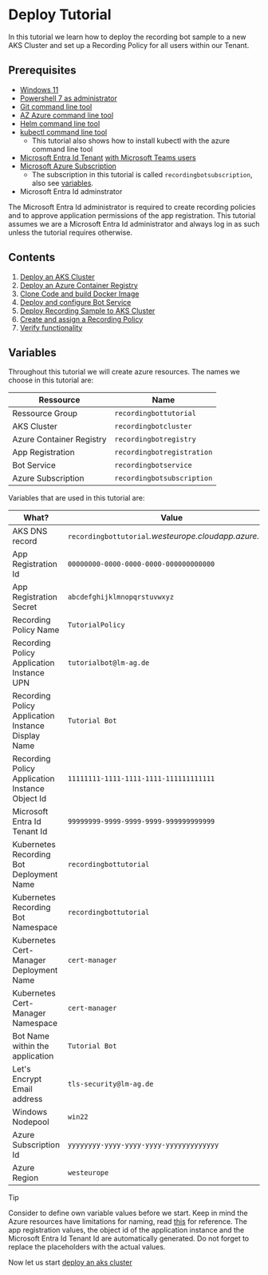 # Deploy Tutorial

In this tutorial we learn how to deploy the recording bot sample to a new AKS Cluster and set up a Recording Policy for all users within our Tenant.

## Prerequisites

- [Windows 11](https://www.microsoft.com/de-de/software-download/windows11)
- [Powershell 7 as administrator](https://learn.microsoft.com/en-us/powershell/scripting/install/installing-powershell-on-windows?view=powershell-7.4)
- [Git command line tool](https://git-scm.com/book/en/v2/Getting-Started-Installing-Git)
- [AZ Azure command line tool](https://learn.microsoft.com/en-us/cli/azure/install-azure-cli-windows)
- [Helm command line tool](https://helm.sh/docs/intro/install/)
- [kubectl command line tool](https://kubernetes.io/docs/tasks/tools/install-kubectl-windows/)
  - This tutorial also shows how to install kubectl with the azure command line tool
- [Microsoft Entra Id Tenant](https://learn.microsoft.com/en-us/entra/fundamentals/create-new-tenant) [with Microsoft Teams users](https://learn.microsoft.com/en-us/entra/fundamentals/license-users-groups)
- [Microsoft Azure Subscription](https://learn.microsoft.com/en-us/azure/cost-management-billing/manage/create-subscription)
  - The subscription in this tutorial is called `recordingbotsubscription`, also see [variables](#variables).
- Microsoft Entra Id adminstrator

The Microsoft Entra Id administrator is required to create recording policies and to approve application permissions of the app registration. This tutorial assumes we are a Microsoft Entra Id administrator and always log in as such unless the tutorial requires otherwise.

## Contents

1. [Deploy an AKS Cluster](./deploy/aks.md)
2. [Deploy an Azure Container Registry](./deploy/acr.md)
3. [Clone Code and build Docker Image](./deploy/build.md)
4. [Deploy and configure Bot Service](./deploy/bot-service.md)
5. [Deploy Recording Sample to AKS Cluster](./deploy/helm-deploy.md)
6. [Create and assign a Recording Policy](./deploy/policy.md)
7. [Verify functionality](./deploy/test.md)

## Variables

Throughout this tutorial we will create azure resources. The names we choose in this tutorial are:

| Ressource | Name |
| --------- | ---- |
| Ressource Group | `recordingbottutorial` |
| AKS Cluster | `recordingbotcluster` |
| Azure Container Registry | `recordingbotregistry` |
| App Registration | `recordingbotregistration` |
| Bot Service | `recordingbotservice` |
| Azure Subscription | `recordingbotsubscription` |

Variables that are used in this tutorial are:

| What? | Value |
| ----- | ----- |
| AKS DNS record | `recordingbottutorial`_.westeurope.cloudapp.azure.com_ |
| App Registration Id | `00000000-0000-0000-0000-000000000000` |  
| App Registration Secret | `abcdefghijklmnopqrstuvwxyz` |
| Recording Policy Name | `TutorialPolicy` |
| Recording Policy Application Instance UPN | `tutorialbot@lm-ag.de` |
| Recording Policy Application Instance Display Name | `Tutorial Bot` |
| Recording Policy Application Instance Object Id | `11111111-1111-1111-1111-111111111111` |
| Microsoft Entra Id Tenant Id | `99999999-9999-9999-9999-999999999999` |
| Kubernetes Recording Bot Deployment Name | `recordingbottutorial` |
| Kubernetes Recording Bot Namespace | `recordingbottutorial` |
| Kubernetes Cert-Manager Deployment Name | `cert-manager` |
| Kubernetes Cert-Manager Namespace | `cert-manager` |
| Bot Name within the application | `Tutorial Bot` |
| Let's Encrypt Email address | `tls-security@lm-ag.de` |
| Windows Nodepool | `win22` |
| Azure Subscription Id | `yyyyyyyy-yyyy-yyyy-yyyy-yyyyyyyyyyyyy` |
| Azure Region | `westeurope` |

> [!TIP]  
> Consider to define own variable values before we start. Keep in mind the Azure resources have limitations for naming, read [this](https://learn.microsoft.com/en-us/azure/azure-resource-manager/management/resource-name-rules) for reference. The app registration values, the object id of the application instance and the Microsoft Entra Id Tenant Id are automatically generated. Do not forget to replace the placeholders with the actual values.

Now let us start [deploy an aks cluster](./deploy/aks.md)
